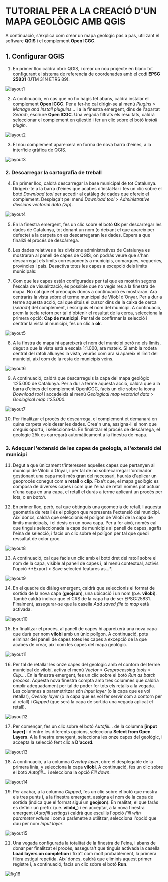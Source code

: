# TUTORIAL PER A LA CREACIÓ D'UN MAPA GEOLÒGIC AMB QGIS

A continuació, s'explica com crear un mapa geològic pas a pas, utilizant el software **QGIS** i el complement **Open ICGC**.

## 1. Configurar QGIS

1. En primer lloc caldrà obrir QGIS, i crear un nou projecte en blanc tot configurant el sistema de referencia de coordenades amb el codi **EPSG 25831** (UTM 31N ETRS 89).

![layout1](_static/layout1.png "Configura el CRS del projecte")

2. A continuació, en cas que no ho hagis fet abans, caldrà instalar el complement **Open ICGC**. Per a fer-ho cal dirigir-se al menú *Plugins > Manage and Install pluguins...* i a la finestra emergent, dins de l'apartat *Search*, escriure **Open ICGC**. Una vegada filtrats els resultats, caldrà seleccionar el complement en qüestió i fer un clic sobre el botó *Install plugin*.

![layout2](_static/layout2.png "Instal·la el complement Open ICGC")

3. El nou complement apareixerà en forma de nova barra d'eines, a la interfície gràfica de QGIS.

![layout3](_static/layout3.png "Aparença del complement Open ICGC")

### 2. Descarregar la cartografia de treball

4. En primer lloc, caldrà descarregar la base municipal de tot Catalunya. Dirigeix-te a la barra d'eines que acabes d'instal·lar i fes un clic sobre el botó *Download tool* per accedir al catàleg de dades que ofereix el complement. Desplaça't pel menú *Download tool > Administrative divisions vectorial data (zip)*.

![layout4](_static/layout4.png "Obté dades")

5.  En la finestra emergent, fes un clic sobre el botó **Ok** per descarregar les dades de Catalunya, tot donant un nom (o deixant el que apareix per defecte) a la carpeta on es descarregaran les dades. Espera a que finalizi el procés de descàrrega.

6. Les dades relatives a les divisions administratives de Catalunya es mostraran al panell de capes de QGIS, on podràs veure que s'han descarregat els límits corresponents a municipis, comarques, vegueries, províncies i país. Desactiva totes les capes a excepció dels límits municipals:

7. Com que les capes están configurades per tal que es mostrin segons l'escala de visualització, és possible que no vegis res a la finestra de mapa. No cal que et preocupis doncs a continuació es mostraran. Ara centraràs la vista sobre el terme municipal de Vilobí d'Onyar. Per a dur a terme aquesta acció, cal que situis el cursor dins de la caixa de cerca (*search*) del complement, i escriguis el nom del municipi. A continuació, prem la tecla retorn per tal d'obtenir el resultat de la cerca, selecciona la primera opció: **Cap de municipi**. Per tal de confirmar la selecció i centrar la vista al municipi, fes un clic a **ok**.

![layout5](_static/layout5.png "Centra la vista a Vilobí d'Onyar")

8. A la finstra de mapa hi apareixerà el nom del municipi però no els límits, degut a que la vista està a escala 1:1.000, ara mateix. Si amb la rodeta central del ratolí allunyes la vista, veuràs com ara sí apareix el límit del municipi, així com de la resta de municipis veins.

![layout6](_static/layout6.png "Visualització dels límits municipals")
   
9. A continuació, caldrà que descarreguis la capa del mapa geològic 1:25.000 de Catalunya. Per a dur a terme aquesta acció, caldrà que a la barra d'eines del complement OpenICGC, facis un clic sobre la icona *Download tool* i accedeixis al menú *Geological map vectorial data > Geological map 1:25.000*. 

![layout7](_static/layout7.png "Descarrega el geològic")

10. Per finalitzar el procés de descàrrega, el complement et demanarà en quina carpeta vols desar les dades. Crea'n una, assigna-li el nom que creguis oportú, i selecciona-la. En finalitzar el procés de descàrrega, el geològic 25k es carregarà automàticament a la finestra de mapa.

### 3. Adequar l'extensió de les capes de geologia, a l'extensió del municipi

11. Degut a que únicament t'interessen aquelles capes que pertanyen al municipi de Vilobí d'Onyar, i per tal de no sobrecarregar l'ordinador gestionant una capa molt més gran del necessari, hauràs d'aplicar un geoprocés conegut com a **retall** o **clip**. Fixa't que, el mapa geològic es composa de diverses capes i com que l'eina de retall només pot actuar d'una capa en una capa, el retall el duràs a terme aplicant un procés per lots, o en *batch*.

12. En primer lloc, però, cal que obtinguis una geometria de retall. I aquesta geometria de retall és el polígon que representa l'extensió del municipi. Així doncs, caldrà que seleccionis el polígon de Vilobí de la capa de límits municipals, i el desis en un nova capa. Per a fer això, només cal que tinguis seleccionada la capa de municipis al panell de capes, agafis l'eina de selecció, i facis un clic sobre el polígon per tal que quedi ressaltat de color groc.

![layout8](_static/layout8.gif "Selecciona el polígon")

13. A continuació, cal que facis un clic amb el botó dret del ratolí sobre el nom de la capa, visible al panell de capes i, al menú contextual, activis l'opció **Export > Save selected features as...*.

![layout9](_static/layout9.png "Exporta els elements seleccionats")

14. En el quadre de diàleg emergent, caldrà que seleccionis el format de sortida de la nova capa (**geojson**), una ubicació i un nom (p.e. **vilobi**). També caldrà indicar que el CRS de la capa ha de ser EPSG:25831. Finalment, assegurar-se que la casella *Add saved file to map* està activada.  

![layout10](_static/layout10.png "Configura la capa a exportar")

15. En finalitzar el procés, al panell de capes hi apareixerà una nova capa que durà per nom **vilobi** amb un únic polígon. A continuació, pots eliminar del panell de capes totes les capes a excepció de la que acabes de crear, així com les capes del mapa geològic.

![layout11](_static/layout11.gif "Organització del panell de capes")

16. Per tal de retallar les onze capes del geològic amb el contorn del terme municipal de vilobí, activa el menú *Vector > Geoprocessing tools > Clip...*. En la finestra emergent, fes un clic sobre el botó *Run as batch process*. Aquesta nova finestra compta amb tres columnes que caldria omplir adequadament per tal de poder fer tots els retalls a la vegada. Les columnes a parametritzar són *Input layer* (o la capa que es vol retallar), *Overlay layer* (o la capa que es vol fer servir com a contorn per al retall) i *Clipped* (que serà la capa de sortida una vegada aplicat el retall).

![layout12](_static/layout12.png "Aspecte original de l'eina de retall per lots")

17. Per començar, fes un clic sobre el botó *Autofill...* de la columna **[input layer]** i d'entre les diferents opcions, selecciona **Select from Open Layers**. A la finestra emergent, selecciona les onze capes del geològic, i accepta la selecció fent clic a **D'acord**. 

![layout13](_static/layout13.png "Selecció de les capes a retallar")

18. A continuació, a la columna *Overlay layer*, obre el desplegable de la primera línia, y selecciona la capa **vilobi**. A continuació, fes un clic sobre el botó *Autofill...* i selecciona la opció *Fill down*.

![layout14](_static/layout14.gif "Configuració de l'eina de retall per lots")

19. Per acabar, a la columna *Clipped*, fes un clic sobre el botó que mostra els tres punts i, a la finestra emergent, assigna el nom de la capa de sortida (indica que el format sigui un **geojson**). En realitat, el que faràs es definir un prefix (p.e. **vilobi_**) i en acceptar, a la nova finestra emergent (*Autofill settings*) caldrà que escullis l'opció *Fill with parameter values* i com a paràmetre a utilitzar, selecciona l'opció que duu per nom *Input layer*.

![layout15](_static/layout15.gif "Aspecte del quadre de diàleg de l'eina")

21. Una vegada configurada la totalitat de la finestra de l'eina, i abans de donar per finalitzat el procés, assegura't que tinguis activada la casella **Load layers on completion** i fixa't com molt probablement, la primera filera estigui repetida. Així doncs, caldrà que eliminis aquest primer registre i, a continuació, facis un clic sobre el botó **Run**.

![fig16](_static/layout16.gif "Aspecte del quadre de diàleg de l'eina")
